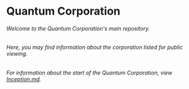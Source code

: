 # **Quantum Corporation**

###### *Welcome to the Quantum Corporation's main repository.*

###### *Here, you may find information about the corporation listed for public viewing.*

###### *For information about the start of the Quantum Corporation, view [Inception.md](https://github.com/mortisgoree/Quantum-Corporation/blob/main/Inception.md).*
